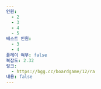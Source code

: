 ```yaml
---
인원:
  - 2
  - 3
  - 4
  - 5
베스트 인원:
  - 3
  - 4
플레이 여부: false
복잡도: 2.32
링크:
  - https://bgg.cc/boardgame/12/ra
내용: false
---
```

